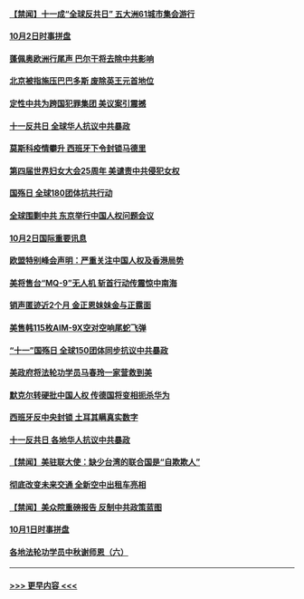 #### [【禁闻】十一成“全球反共日” 五大洲61城市集会游行](../pages/prog202/a102954739.md?t=10030902) 
#### [10月2日时事拼盘](../pages/prog202/a102954741.md?t=10030902) 
#### [蓬佩奥欧洲行尾声 巴尔干将去除中共影响](../pages/prog202/a102954726.md?t=10030902) 
#### [北京被指施压巴巴多斯 废除英王元首地位](../pages/prog202/a102954671.md?t=10030902) 
#### [定性中共为跨国犯罪集团  美议案引震撼](../pages/prog202/a102954663.md?t=10030902) 
#### [十一反共日 全球华人抗议中共暴政](../pages/prog202/a102954586.md?t=10030902) 
#### [莫斯科疫情攀升 西班牙下令封锁马德里](../pages/prog202/a102954540.md?t=10030902) 
#### [第四届世界妇女大会25周年 美谴责中共侵犯女权](../pages/prog202/a102954538.md?t=10030902) 
#### [国殇日 全球180团体抗共行动](../pages/prog202/a102954483.md?t=10030902) 
#### [全球围剿中共 东京举行中国人权问题会议](../pages/prog202/a102954474.md?t=10030902) 
#### [10月2日国际重要讯息](../pages/prog202/a102954222.md?t=10030902) 
#### [欧盟特别峰会声明：严重关注中国人权及香港局势](../pages/prog202/a102954169.md?t=10030902) 
#### [美将售台“MQ-9”无人机 斩首行动传震惊中南海](../pages/prog202/a102954124.md?t=10030902) 
#### [销声匿迹近2个月 金正恩妹妹金与正露面](../pages/prog202/a102954053.md?t=10030902) 
#### [美售韩115枚AIM-9X空对空响尾蛇飞弹](../pages/prog202/a102954020.md?t=10030902) 
#### [“十一”国殇日 全球150团体同步抗议中共暴政](../pages/prog202/a102953832.md?t=10030902) 
#### [美政府将法轮功学员马春玲一家营救到美](../pages/prog202/a102953959.md?t=10030902) 
#### [默克尔转硬批中国人权  传德国将变相扼杀华为](../pages/prog202/a102953746.md?t=10030902) 
#### [西班牙反中央封锁 土耳其瞒真实数字](../pages/prog202/a102953731.md?t=10030902) 
#### [十一反共日 各地华人抗议中共暴政](../pages/prog202/a102953671.md?t=10030902) 
#### [【禁闻】美驻联大使：缺少台湾的联合国是“自欺欺人”](../pages/prog202/a102953817.md?t=10030902) 
#### [彻底改变未来交通 全新空中出租车亮相](../pages/prog202/a102953801.md?t=10030902) 
#### [【禁闻】美众院重磅报告 反制中共政策蓝图](../pages/prog202/a102953767.md?t=10030902) 
#### [10月1日时事拼盘](../pages/prog202/a102953769.md?t=10030902) 
#### [各地法轮功学员中秋谢师恩（六）](../pages/prog202/a102953703.md?t=10030902) 

----
#### [ >>> 更早内容 <<< ](../indexes/prog202-earlier.md)
